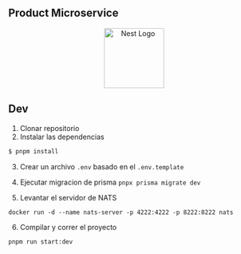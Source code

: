 ## Product Microservice
<p align="center">
  <a href="http://nestjs.com/" target="blank"><img src="https://nestjs.com/img/logo-small.svg" width="120" alt="Nest Logo" /></a>
</p>

## Dev
1. Clonar repositorio
2. Instalar las dependencias

```bash
$ pnpm install
```
3. Crear un archivo `.env` basado en el `.env.template`

4. Ejecutar migracion de prisma `pnpx prisma migrate dev`

5. Levantar el servidor de NATS
```
docker run -d --name nats-server -p 4222:4222 -p 8222:8222 nats
```

6. Compilar y correr el proyecto
```bash
pnpm run start:dev
```
